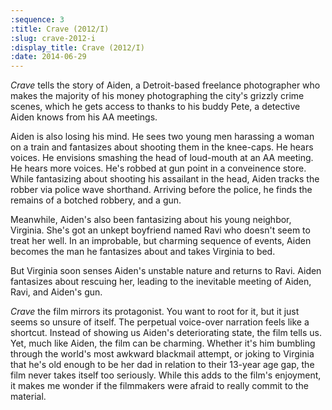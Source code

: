 ```yaml
---
:sequence: 3
:title: Crave (2012/I)
:slug: crave-2012-i
:display_title: Crave (2012/I)
:date: 2014-06-29
---
```


_Crave_ tells the story of Aiden, a Detroit-based freelance photographer who makes the majority of his money photographing the city's grizzly crime scenes, which he gets access to thanks to his buddy Pete, a detective Aiden knows from his AA meetings.

Aiden is also losing his mind. He sees two young men harassing a woman on a train and fantasizes about shooting them in the knee-caps. He hears voices. He envisions smashing the head of loud-mouth at an AA meeting. He hears more voices. He's robbed at gun point in a conveinence store. While fantasizing about shooting his assailant in the head, Aiden tracks the robber via police wave shorthand. Arriving before the police, he finds the remains of a botched robbery, and a gun. 

Meanwhile, Aiden's also been fantasizing about his young neighbor, Virginia. She's got an unkept boyfriend named Ravi who doesn't seem to treat her well. In an improbable, but charming sequence of events, Aiden becomes the man he fantasizes about and takes Virginia to bed. 

But Virginia soon senses Aiden's unstable nature and returns to Ravi. Aiden fantasizes about rescuing her, leading to the inevitable meeting of Aiden, Ravi, and Aiden's gun.

_Crave_ the film mirrors its protagonist. You want to root for it, but it just seems so unsure of itself. The perpetual voice-over narration feels like a shortcut. Instead of showing us Aiden's deteriorating state, the film tells us. Yet, much like Aiden, the film can be charming. Whether it's him bumbling through the world's most awkward blackmail attempt, or joking to Virginia that he's old enough to be her dad in relation to their 13-year age gap, the film never takes itself too seriously. While this adds to the film's enjoyment, it makes me wonder if the filmmakers were afraid to really commit to the material. 